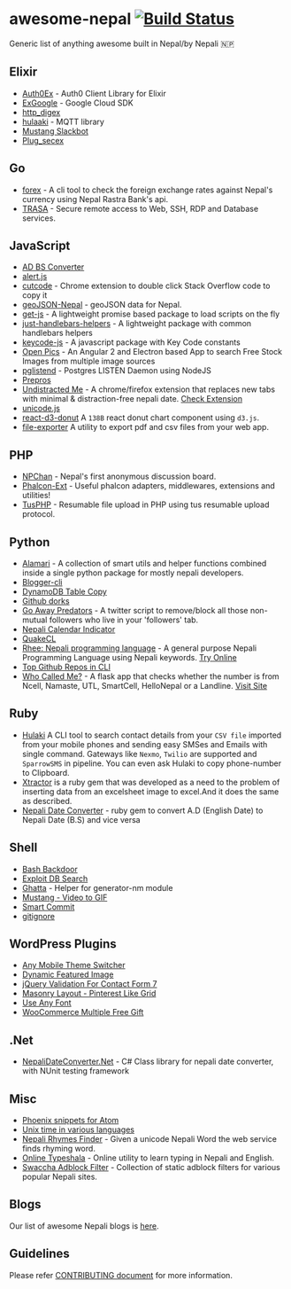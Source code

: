 # awesome-nepal [![Build Status](https://travis-ci.org/developers-nepal/awesome-nepal.svg?branch=master)](https://travis-ci.org/developers-nepal/awesome-nepal)
Generic list of anything awesome built in Nepal/by Nepali :nepal:

Elixir
----------
- [Auth0Ex](https://github.com/techgaun/auth0_ex) - Auth0 Client Library for Elixir
- [ExGoogle](https://github.com/techgaun/ex_google) - Google Cloud SDK
- [http_digex](https://github.com/techgaun/http_digex)
- [hulaaki](https://github.com/suvash/hulaaki) - MQTT library
- [Mustang Slackbot](https://github.com/techgaun/ex_mustang)
- [Plug_secex](https://github.com/techgaun/plug_secex)

Go
----------
- [forex](https://github.com/aviskarkc10/forex) - A cli tool to check the foreign exchange rates against Nepal's currency using Nepal Rastra Bank's api.
- [TRASA](https://github.com/seknox/trasa) - Secure remote access to Web, SSH, RDP and Database services.

JavaScript
----------
- [AD BS Converter](https://github.com/techgaun/ad-bs-converter)
- [alert.js](https://github.com/ankitpokhrel/alert.js/)
- [cutcode](https://github.com/amitness/cutcode) - Chrome extension to double click Stack Overflow code to copy it
- [geoJSON-Nepal](https://mesaugat.github.io/geoJSON-Nepal/) - geoJSON data for Nepal.
- [get-js](https://github.com/kabirbaidhya/get-js) - A lightweight promise based package to load scripts on the fly
- [just-handlebars-helpers](https://github.com/leapfrogtechnology/just-handlebars-helpers) - A lightweight package with common handlebars helpers
- [keycode-js](https://github.com/kabirbaidhya/keycode-js) - A javascript package with Key Code constants
- [Open Pics](https://github.com/lohanitech/openpics) - An Angular 2 and Electron based App to search Free Stock Images from multiple image sources
- [pglistend](https://github.com/kabirbaidhya/pglistend) - Postgres LISTEN Daemon using NodeJS
- [Prepros](https://prepros.io/)
- [Undistracted Me](https://github.com/sidbelbase/undistracted-me) - A chrome/firefox extension that replaces new tabs with minimal & distraction-free nepali date. [Check Extension](https://chrome.google.com/webstore/detail/undistracted-me/dfgbijakkhepoonhaelocdmcleeehmef/)
- [unicode.js](https://github.com/ankitpokhrel/unicode.js)
- [react-d3-donut](https://github.com/aviskarkc10/react-d3-donut) A `138B` react donut chart component using `d3.js`.
- [file-exporter](https://github.com/aviskarkc10/file-exporter) A utility to export pdf and csv files from your web app.


PHP
---------
- [NPChan](https://github.com/npchan/NPChan-classic) - Nepal's first anonymous discussion board.
- [Phalcon-Ext](https://github.com/adhocore/phalcon-ext) - Useful phalcon adapters, middlewares, extensions and utilities!
- [TusPHP](https://github.com/ankitpokhrel/tus-php) - Resumable file upload in PHP using tus resumable upload protocol.

Python
---------
- [Alamari](https://github.com/sidbelbase/alamari) - A collection of smart utils and helper functions combined inside a single python package for mostly nepali developers.
- [Blogger-cli](https://github.com/hemanta212/blogger-cli)
- [DynamoDB Table Copy](https://github.com/techgaun/dynamodb-copy-table)
- [Github dorks](https://github.com/techgaun/github-dorks)
- [Go Away Predators](https://github.com/sidbelbase/go-away-predators) - A twitter script to remove/block all those non-mutual followers who live in your 'followers' tab.
- [Nepali Calendar Indicator](https://github.com/techgaun/nepali-calendar-indicator)
- [QuakeCL](https://github.com/amitness/QuakeCL)
- [Rhee: Nepali programming language](https://github.com/biprasu/mrhee) - A general purpose Nepali Programming Language using Nepali keywords. [Try Online](http://rhee.shresthasushil.com.np/rheeonline)
- [Top Github Repos in CLI](https://github.com/techgaun/gh-top-repos)
- [Who Called Me?](https://github.com/sidbelbase/who-called-me) - A flask app that checks whether the number is from Ncell, Namaste, UTL, SmartCell, HelloNepal or a Landline. [Visit Site](https://whocalledme.now.sh/)


Ruby
---------
- [Hulaki](https://github.com/shivabhusal/hulaki) A CLI tool to search contact details from your `CSV file` imported from your mobile phones and sending easy SMSes and Emails with single command. Gateways like `Nexmo`, `Twilio` are supported and `SparrowSMS` in pipeline. You can even ask Hulaki to copy phone-number to Clipboard.
- [Xtractor](https://github.com/Kamalpaneru/Xtractor) is a ruby gem that was developed as a need to the problem of inserting data from an excelsheet image to excel.And it does the same as described.
- [Nepali Date Converter](https://github.com/przbadu/nepali_date_converter) - ruby gem to convert A.D (English Date) to Nepali Date (B.S) and vice versa

Shell
----------
- [Bash Backdoor](https://github.com/techgaun/bash-backdoor)
- [Exploit DB Search](https://github.com/techgaun/exploit-db-search)
- [Ghatta](https://github.com/techgaun/ghatta) - Helper for generator-nm module
- [Mustang - Video to GIF](https://github.com/techgaun/mustang)
- [Smart Commit](https://github.com/sbimochan/smart-commit)
- [gitignore](https://github.com/aviskarkc10/gitignore)

WordPress Plugins
-----------------
- [Any Mobile Theme Switcher](https://wordpress.org/plugins/any-mobile-theme-switcher/)
- [Dynamic Featured Image](https://github.com/ankitpokhrel/Dynamic-Featured-Image)
- [jQuery Validation For Contact Form 7](https://wordpress.org/plugins/jquery-validation-for-contact-form-7/)
- [Masonry Layout - Pinterest Like Grid](https://wordpress.org/plugins/wp-masonry-layout/)
- [Use Any Font](https://wordpress.org/plugins/use-any-font/)
- [WooCommerce Multiple Free Gift](https://github.com/ankitpokhrel/WooCommerce-Multiple-Free-Gift)

.Net
--------

- [NepaliDateConverter.Net](https://github.com/przbadu/NepaliDateConverter.Net) - C# Class library for nepali date converter, with NUnit testing framework

Misc
-----------------
- [Phoenix snippets for Atom](https://github.com/techgaun/phoenix-snippets)
- [Unix time in various languages](https://github.com/techgaun/unix-time)
- [Nepali Rhymes Finder](http://rhyme.shresthasushil.com.np/) - Given a unicode Nepali Word the web service finds rhyming word.
- [Online Typeshala](http://typeshala.shresthasushil.com.np/) - Online utility to learn typing in Nepali and English. 
- [Swaccha Adblock Filter](https://github.com/sndsabin/swaccha-adblock-filter) - Collection of static adblock filters for various popular Nepali sites.

Blogs
-----------------
Our list of awesome Nepali blogs is [here](https://github.com/developers-nepal/blogs).

Guidelines
----------
Please refer [CONTRIBUTING document](CONTRIBUTING.md) for more information.
